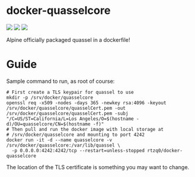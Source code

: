 # docker-quasselcore
 [![](https://images.microbadger.com/badges/image/rtzq0/docker-quasselcore.svg)](https://microbadger.com/images/rtzq0/docker-quasselcore "Get your own image badge on microbadger.com")
 [![](https://images.microbadger.com/badges/version/rtzq0/docker-quasselcore.svg)](https://microbadger.com/images/rtzq0/docker-quasselcore "Get your own version badge on microbadger.com")
 [![](https://images.microbadger.com/badges/commit/rtzq0/docker-quasselcore.svg)](https://microbadger.com/images/rtzq0/docker-quasselcore "Get your own commit badge on microbadger.com") 

Alpine officially packaged quassel in a dockerfile!

# Guide

Sample command to run, as root of course:

```
# First create a TLS keypair for quassel to use
mkdir -p /srv/docker/quasselcore
openssl req -x509 -nodes -days 365 -newkey rsa:4096 -keyout /srv/docker/quasselcore/quasselCert.pem -out /srv/docker/quasselcore/quasselCert.pem -subj "/C=US/ST=California/L=Los Angeles/O=$(hostname -d)/OU=quasselcore/CN=$(hostname -f)"
# Then pull and run the docker image with local storage at
# /srv/docker/quasselcore and mounting to port 4242
docker run -it -d --name quasselcore -v /srv/docker/quasselcore:/var/lib/quassel \
  -p 0.0.0.0:4242:4242/tcp --restart=unless-stopped rtzq0/docker-quasselcore
```

The location of the TLS certificate is something you may want to change.
